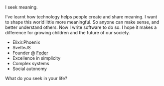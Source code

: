 I seek meaning. 

I’ve learnt how technology helps people create and share meaning. I want to shape this world little more meaningful. So anyone can make sense, and better understand others. Now I write software to do so. I hope it makes a difference for growing children and the future of our society.

* Elixir.Phoenix
* SvelteJS 
* Founder @ [Feder](https://feder.is)
* Excellence in simplicity
* Complex systems
* Social autonomy

What do you seek in your life?

